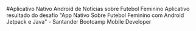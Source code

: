 #Aplicativo Nativo Android de Notícias sobre Futebol Feminino
Aplicativo resultado do desafio "App Nativo Sobre Futebol Feminino com Android Jetpack e Java" - Santander Bootcamp Mobile Developer

